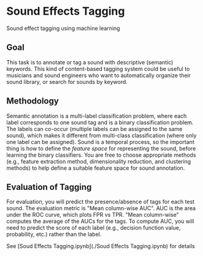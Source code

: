 #  Sound Effects Tagging

Sound effect tagging using machine learning

## Goal
This task is to annotate or tag a sound with descriptive (semantic) keywords.  This kind of content-based tagging system could be useful to musicians and sound engineers who want to automatically organize their sound library, or search for sounds by keyword.


## Methodology
Semantic annotation is a multi-label classification problem, where each label corresponds to one sound tag and is a binary classification problem. The labels can co-occur (multiple labels can be assigned to the same sound), which makes it different from multi-class classification (where only one label can be assigned).  Sound is a temporal process, so the important thing is how to define the _feature space_ for representing the sound, before learning the binary classifiers. You are free to choose appropriate methods (e.g., feature extraction method, dimensionality reduction, and clustering methods) to help define a suitable feature space for sound annotation.


## Evaluation of Tagging
For evaluation, you will predict the presence/absence of tags for each test sound. The evaluation metric is "Mean column-wise AUC".  AUC is the area under the ROC curve, which plots FPR vs TPR.  "Mean column-wise" computes the average of the AUCs for the tags.  To compute AUC, you will need to predict the score of each label (e.g., decision function value, probability, etc.) rather than the label.


See [Soud Effects Tagging.ipynb](./Soud Effects Tagging.ipynb) for details
